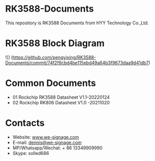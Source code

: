 # RK3588-Documents
This repository is RK3588 Documents from HYY Technology Co.,Ltd.

# RK3588 Block Diagram
![]
(https://github.com/pengyixing/RK3588-Documents/commit/74f2f9cbd4be115ebd49a64b3f9673daa9d41db7)

# Common Documents
- 01 Rockchip RK3588 Datasheet V1.1-20220124
- 02 Rockchip RK806 Datasheet V1.0 -20211020

# Contacts
- Website: www.we-signage.com
- E-mail: dennis@we-signage.com
- MP/Whatsapp/Wechat: + 86 13349909990
- Skype: solled686
